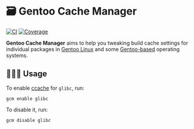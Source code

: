 # 🗃️ Gentoo Cache Manager

[![CI][ci-badge]][ci]
[![Coverage][cov-badge]][cov]

**Gentoo Cache Manager** aims to help you tweaking build cache settings for individual packages in [Gentoo Linux][gentoo] and some [Gentoo-based][gentoo-based] operating systems.

## 🧑🏽‍🔬 Usage

To enable [ccache][ccache] for `glibc`, run:
```shell
gcm enable glibc
```

To disable it, run:
```shell
gcm disable glibc
```

[ci-badge]: https://img.shields.io/github/actions/workflow/status/Jamim/gentoo-cache-manager/ci.yml.svg
[ci]: https://github.com/Jamim/gentoo-cache-manager/actions/workflows/ci.yml
[cov-badge]: https://codecov.io/github/Jamim/gentoo-cache-manager/graph/badge.svg
[cov]: https://app.codecov.io/github/Jamim/gentoo-cache-manager
[gentoo]: https://www.gentoo.org
[gentoo-based]: https://wiki.gentoo.org/wiki/Distributions_based_on_Gentoo
[ccache]: https://wiki.gentoo.org/wiki/Ccache
